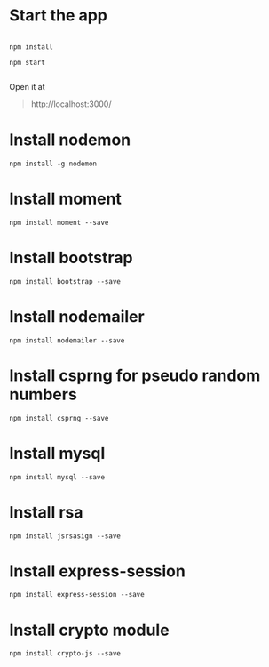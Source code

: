 
# Start the app

```

npm install

npm start


```

Open it at 
> http://localhost:3000/

# Install nodemon
``` npm install -g nodemon ```

# Install moment
``` npm install moment --save ```

# Install bootstrap
``` npm install bootstrap --save ```

# Install nodemailer
``` npm install nodemailer --save ```

# Install csprng for pseudo random numbers
``` npm install csprng --save ```

# Install mysql
``` npm install mysql --save ```

# Install rsa
``` npm install jsrsasign --save ```

# Install express-session
``` npm install express-session --save ```

# Install crypto module
``` npm install crypto-js --save ```